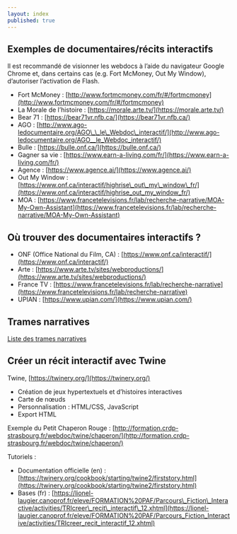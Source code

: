 ```yaml
---
layout: index
published: true
---
```


## Exemples de documentaires/récits interactifs

Il est recommandé de visionner les webdocs à l’aide du navigateur Google Chrome et, dans certains cas (e.g. Fort McMoney, Out My Window), d’autoriser l’activation de Flash.

- Fort McMoney : [http://www.fortmcmoney.com/fr/#/fortmcmoney](http://www.fortmcmoney.com/fr/#/fortmcmoney)
- La Morale de l’histoire : [https://morale.arte.tv/](https://morale.arte.tv/)
- Bear 71 : [https://bear71vr.nfb.ca/](https://bear71vr.nfb.ca/) 
- AGO : [http://www.ago-ledocumentaire.org/AGO\_\_le\_Webdoc\_interactif/](http://www.ago-ledocumentaire.org/AGO__le_Webdoc_interactif/)
- Bulle : [https://bulle.onf.ca/](https://bulle.onf.ca/)
- Gagner sa vie : [https://www.earn-a-living.com/fr/](https://www.earn-a-living.com/fr/)
- Agence : [https://www.agence.ai/](https://www.agence.ai/)
- Out My Window : [https://www.onf.ca/interactif/highrise\_out\_my\_window\_fr/](https://www.onf.ca/interactif/highrise_out_my_window_fr/)
- MOA : [https://www.francetelevisions.fr/lab/recherche-narrative/MOA-My-Own-Assistant](https://www.francetelevisions.fr/lab/recherche-narrative/MOA-My-Own-Assistant)

## Où trouver des documentaires interactifs ?

- ONF (Office National du Film, CA) : [https://www.onf.ca/interactif/](https://www.onf.ca/interactif/)
- Arte : [https://www.arte.tv/sites/webproductions/](https://www.arte.tv/sites/webproductions/)
- France TV : [https://www.francetelevisions.fr/lab/recherche-narrative](https://www.francetelevisions.fr/lab/recherche-narrative)
- UPIAN : [https://www.upian.com/](https://www.upian.com/)

## Trames narratives

[Liste des trames narratives](http://bouchereaua.net/cours/trames_recits_interactifs.pdf)

## Créer un récit interactif avec Twine

Twine, [https://twinery.org/](https://twinery.org/)
- Création de jeux hypertextuels et d’histoires interactives
- Carte de nœuds
- Personnalisation : HTML/CSS, JavaScript
- Export HTML

Exemple du Petit Chaperon Rouge : [http://formation.crdp-strasbourg.fr/webdoc/twine/chaperon/](http://formation.crdp-strasbourg.fr/webdoc/twine/chaperon/)

Tutoriels : 
- Documentation officielle (en) : [https://twinery.org/cookbook/starting/twine2/firststory.html](https://twinery.org/cookbook/starting/twine2/firststory.html)
- Bases (fr) : [https://lionel-laugier.canoprof.fr/eleve/FORMATION%20PAF/Parcours\_Fiction\_Interactive/activities/TRIcreer\_recit\_interactif\_12.xhtml](https://lionel-laugier.canoprof.fr/eleve/FORMATION%20PAF/Parcours_Fiction_Interactive/activities/TRIcreer_recit_interactif_12.xhtml)


